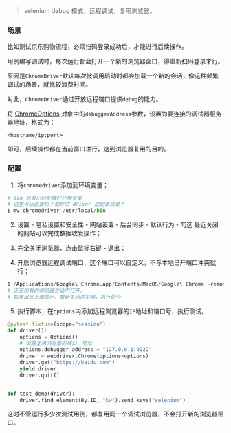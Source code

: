 > selenium debug 模式，远程调试，复用浏览器。



### 场景

比如测试京东购物流程，必须扫码登录成功后，才能进行后续操作。

用例编写调试时，每次运行都会打开一个新的浏览器窗口，得重新扫码登录才行。

原因是`ChromeDriver`默认每次被调用启动时都会加载一个新的会话，像这种频繁调试的场景，就比较浪费时间。

对此，`ChromeDriver`通过开放远程端口提供`debug`的能力。

将 [ChromeOptions](https://sites.google.com/a/chromium.org/chromedriver/capabilities "ChromeOptions") 对象中的`debuggerAddress`参数，设置为要连接的调试器服务器地址，格式为：

`<hostname/ip:port>`

即可，后续操作都在当前窗口进行，达到浏览器复用的目的。



### 配置


1. 将`chromedriver`添加到环境变量；

```Python
# bin 目录已经配置好环境变量
# 这里可以直接将下载好的 driver 放到该目录下
$ mv chromedriver /usr/local/bin
```

2. 设置 - 隐私设置和安全性 - 网站设置 - 后台同步 - 默认行为 - 勾选 最近关闭的网站可以完成数据收发操作；

3. 完全关闭浏览器，点击鼠标右键 - 退出；

4. 开启浏览器远程调试端口，这个端口可以自定义，不与本地已开端口冲突就行；

```Python
$ /Applications/Google\ Chrome.app/Contents/MacOS/Google\ Chrome -remote-debugging-port=9222
# 正在现有的浏览器会话中打开。
# 如果出现上面提示，重新关闭浏览器，执行命令
```

5. 执行脚本，在`options`内添加远程浏览器的`IP`地址和端口号，执行测试。

```python
@pytest.fixture(scope="session")
def driver():
    options = Options()
    # 设置复用浏览器的端口，地址
    options.debugger_address = "127.0.0.1:9222"
    driver = webdriver.Chrome(options=options)
    driver.get("https://baidu.com")
    yield driver
    driver.quit()


def test_demo(driver):
    driver.find_element(By.ID, "kw").send_keys("selenium")
```



这时不管运行多少次测试用例，都复用同一个调试浏览器，不会打开新的浏览器窗口。